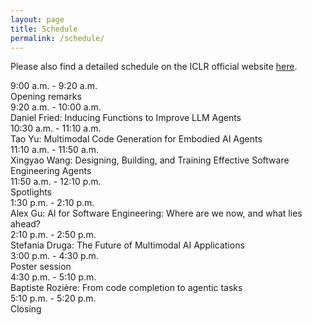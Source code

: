 ```yaml
---
layout: page
title: Schedule
permalink: /schedule/
---
```


Please also find a detailed schedule on the ICLR official website [here](https://iclr.cc/virtual/2025/workshop/23976). 

<div class="schedule-container">
  <div class="schedule-item">
    <div class="schedule-time">9:00 a.m. - 9:20 a.m.</div>
    <div class="schedule-content">
      <div class="schedule-title">Opening remarks</div>
    </div>
  </div>

  <div class="schedule-item">
    <div class="schedule-time">9:20 a.m. - 10:00 a.m.</div>
    <div class="schedule-content">
      <div class="schedule-title">Daniel Fried: Inducing Functions to Improve LLM Agents</div>
    </div>
  </div>

  <div class="schedule-item">
    <div class="schedule-time">10:30 a.m. - 11:10 a.m.</div>
    <div class="schedule-content">
      <div class="schedule-title">Tao Yu: Multimodal Code Generation for Embodied AI Agents</div>
    </div>
  </div>

  <div class="schedule-item">
    <div class="schedule-time">11:10 a.m. - 11:50 a.m.</div>
    <div class="schedule-content">
      <div class="schedule-title">Xingyao Wang: Designing, Building, and Training Effective Software Engineering Agents</div>
    </div>
  </div>

  <div class="schedule-item">
    <div class="schedule-time">11:50 a.m. - 12:10 p.m.</div>
    <div class="schedule-content">
      <div class="schedule-title">Spotlights</div>
    </div>
  </div>

  <div class="schedule-item">
    <div class="schedule-time">1:30 p.m. - 2:10 p.m.</div>
    <div class="schedule-content">
      <div class="schedule-title">Alex Gu: AI for Software Engineering: Where are we now, and what lies ahead?</div>
    </div>
  </div>

  <div class="schedule-item">
    <div class="schedule-time">2:10 p.m. - 2:50 p.m.</div>
    <div class="schedule-content">
      <div class="schedule-title">Stefania Druga: The Future of Multimodal AI Applications</div>
    </div>
  </div>

  <div class="schedule-item">
    <div class="schedule-time">3:00 p.m. - 4:30 p.m.</div>
    <div class="schedule-content">
      <div class="schedule-title">Poster session</div>
    </div>
  </div>

  <div class="schedule-item">
    <div class="schedule-time">4:30 p.m. - 5:10 p.m.</div>
    <div class="schedule-content">
      <div class="schedule-title">Baptiste Rozière: From code completion to agentic tasks</div>
    </div>
  </div>

  <div class="schedule-item">
    <div class="schedule-time">5:10 p.m. - 5:20 p.m.</div>
    <div class="schedule-content">
      <div class="schedule-title">Closing</div>
    </div>
  </div>
</div>

